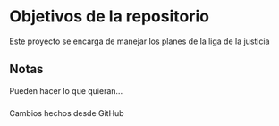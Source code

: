 # Objetivos de la repositorio

Este proyecto se encarga de manejar los planes de la liga de la justicia


## Notas
Pueden hacer lo que quieran...

###
Cambios hechos desde GitHub

